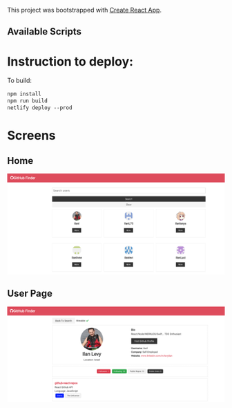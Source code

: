 This project was bootstrapped with [Create React App](https://github.com/facebook/create-react-app).

## Available Scripts

# Instruction to deploy:

To build:

```
npm install
npm run build
netlify deploy --prod
```

# Screens

## Home
![Search](/images/search.png)

## User Page
![Search](/images/userPage.png)
